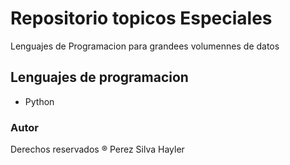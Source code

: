 # Repositorio topicos Especiales

Lenguajes de Programacion para grandees volumennes de datos

## Lenguajes de programacion 
- Python 

### Autor
Derechos reservados ® Perez Silva Hayler
